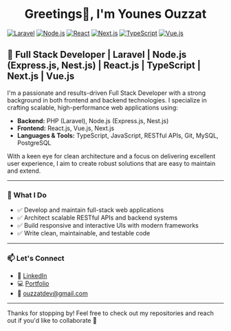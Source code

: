 <h1 align="center">Greetings👋, I'm Younes Ouzzat</h1>


[![Laravel](https://img.shields.io/badge/Backend-Laravel-red)](https://laravel.com/)
[![Node.js](https://img.shields.io/badge/Backend-Node.js-green)](https://nodejs.org/)
[![React](https://img.shields.io/badge/Frontend-React-blue)](https://reactjs.org/)
[![Next.js](https://img.shields.io/badge/Frontend-Next.js-black)](https://nextjs.org/)
[![TypeScript](https://img.shields.io/badge/Language-TypeScript-3178c6)](https://www.typescriptlang.org/)
[![Vue.js](https://img.shields.io/badge/Frontend-Vue.js-42b883)](https://vuejs.org/)

## 🚀 Full Stack Developer | Laravel | Node.js (Express.js, Nest.js) | React.js | TypeScript | Next.js | Vue.js

I'm a passionate and results-driven Full Stack Developer with a strong background in both frontend and backend technologies. I specialize in crafting scalable, high-performance web applications using:

- **Backend:** PHP (Laravel), Node.js (Express.js, Nest.js)
- **Frontend:** React.js, Vue.js, Next.js
- **Languages & Tools:** TypeScript, JavaScript, RESTful APIs, Git, MySQL, PostgreSQL

With a keen eye for clean architecture and a focus on delivering excellent user experience, I aim to create robust solutions that are easy to maintain and extend.

---

### 💼 What I Do

- ✅ Develop and maintain full-stack web applications  
- ✅ Architect scalable RESTful APIs and backend systems  
- ✅ Build responsive and interactive UIs with modern frameworks  
- ✅ Write clean, maintainable, and testable code  

---

### 📫 Let's Connect

- 💼 [LinkedIn](https://linkedin.com/in/ouzzat/)
- 💻 [Portfolio](https://ouzzatdev.it.com/)
- 📧 ouzzatdev@gmail.com

---

Thanks for stopping by! Feel free to check out my repositories and reach out if you'd like to collaborate 🚀
